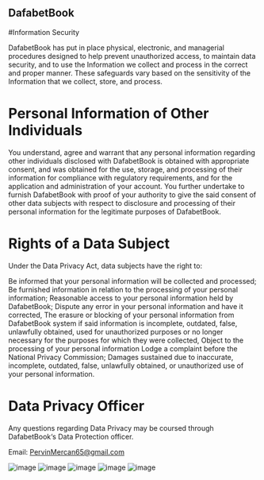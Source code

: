 ## DafabetBook

#Information Security

DafabetBook has put in place physical, electronic, and managerial procedures designed to help prevent unauthorized access, to maintain data security, and to use the Information we collect and process in the correct and proper manner. These safeguards vary based on the sensitivity of the Information that we collect, store, and process.

# Personal Information of Other Individuals

You understand, agree and warrant that any personal information regarding other individuals disclosed with DafabetBook is obtained with appropriate consent, and was obtained for the use, storage, and processing of their information for compliance with regulatory requirements, and for the application and administration of your account.
You further undertake to furnish DafabetBook with proof of your authority to give the said consent of other data subjects with respect to disclosure and processing of their personal information for the legitimate purposes of DafabetBook.

# Rights of a Data Subject

Under the Data Privacy Act, data subjects have the right to:

Be informed that your personal information will be collected and processed;
Be furnished information in relation to the processing of your personal information;
Reasonable access to your personal information held by DafabetBook;
Dispute any error in your personal information and have it corrected,
The erasure or blocking of your personal information from DafabetBook system if said information is incomplete, outdated, false, unlawfully obtained, used for unauthorized purposes or no longer necessary for the purposes for which they were collected,
Object to the processing of your personal information
Lodge a complaint before the National Privacy Commission;
Damages sustained due to inaccurate, incomplete, outdated, false, unlawfully obtained, or unauthorized use of your personal information.

# Data Privacy Officer

Any questions regarding Data Privacy may be coursed through DafabetBook‘s Data Protection officer.

Email: PervinMercan65@gmail.com 



![image](https://github.com/xianshijie/DafabetBook/blob/main/Simulator%20Screen%20Shot%20-%20iPhone%2014%20-%202023-06-13%20at%2021.06.40.png)
![image](https://github.com/xianshijie/DafabetBook/blob/main/Simulator%20Screen%20Shot%20-%20iPhone%2014%20-%202023-06-13%20at%2021.07.11.png)
![image](https://github.com/xianshijie/DafabetBook/blob/main/Simulator%20Screen%20Shot%20-%20iPhone%2014%20-%202023-06-13%20at%2021.07.15.png)
![image](https://github.com/xianshijie/DafabetBook/blob/main/Simulator%20Screen%20Shot%20-%20iPhone%2014%20-%202023-06-13%20at%2021.07.18.png)
![image](https://github.com/xianshijie/DafabetBook/blob/main/Simulator%20Screen%20Shot%20-%20iPhone%2014%20-%202023-06-13%20at%2021.07.21.png)
